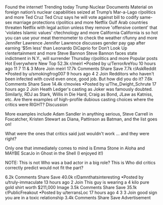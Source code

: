 Found the internet!
Trending today
Trump Nuclear Documents
Material on foreign nation’s nuclear capabilities seized at Trump’s Mar-a-Lago
r/politics and more
Ted Cruz
Ted Cruz says he will vote against bill to codify same-sex marriage protections
r/politics and more
Netflix
Gulf Arab countries threaten Netflix with legal action unless they remove 'offensive content' that 'violates Islamic values'
r/technology and more
California
California is so hot you can use your meat thermometer to check the weather
r/funny and more
Jennifer Lawrence
Jennifer Lawrence discusses gender pay gap after earning ‘$5m less’ than Leonardo DiCaprio for Don’t Look Up
r/entertainment and more
Steve Bannon
Steve Bannon faces state indictment in N.Y., will surrender Thursday
r/politics and more
Popular posts
Hot
Everywhere
New
Top
52.3k
r/meirl
•Posted by
u/TerrorAreYou
10 hours ago
11
7
11
& 3 More
Join
meirl
17.7k Comments
Share
Save
7.7k
r/AskReddit
•Posted by
u/smokingfrog007
9 hours ago
4
2
Join
Redditors who haven't been infected with covid even once, good job. But how did you do it?
7.6k Comments
Share
Save
14.4k
r/movies
•Posted by
u/The_Dwight_Schrute
17 hours ago
2
Join
Heath Ledger's casting as Joker was famously doubted. Similarly, RDJ as Stark, Willis in Die Hard, Craig as Bond, JLaw as Katniss, etc. Are there examples of high-profile dubious casting choices where the critics were RIGHT?
Discussion

More examples include Adam Sandler in anything serious, Steve Carrell in Foxcatcher, Kristen Stewart as Diana, Pattinson as Batman, and the list goes on!

What were the ones that critics said just wouldn't work ... and they were right?

Only one that immediately comes to mind is Emma Stone in Aloha and MAYBE ScarJo in Ghost in the Shell (I enjoyed it!)

NOTE: This is not Who was a bad actor in a big role? This is Who did critics correctly predict would not fit the part?

6.2k Comments
Share
Save
40.0k
r/Damnthatsinteresting
•Posted by
u/truly-immaculate
13 hours ago
2
Join
This guy is wearing a 4 kilo pure gold shirt worth $211,000
Image
3.5k Comments
Share
Save
35.1k
r/PublicFreakout
•Posted by
u/terransLoc
17 hours ago
4
3
3
Join
good sign you are in a toxic relationship
3.4k Comments
Share
Save
Advertisement